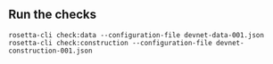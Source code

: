 ## Run the checks

```
rosetta-cli check:data --configuration-file devnet-data-001.json
rosetta-cli check:construction --configuration-file devnet-construction-001.json
```

